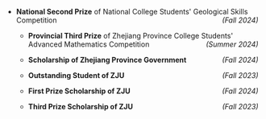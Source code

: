   - **National Second Prize** of National College Students' Geological Skills Competition <span style="float: right;">*(Fall 2024)*</span>

    - **Provincial Third Prize** of Zhejiang Province College Students' Advanced Mathematics Competition <span style="float: right;">*(Summer 2024)*</span>

    - **Scholarship of Zhejiang Province Government** <span style="float: right;">*(Fall 2024)*</span>
   
    - **Outstanding Student of ZJU** <span style="float: right;">*(Fall 2023)*</span>
   
    - **First Prize Scholarship of ZJU** <span style="float: right;">*(Fall 2024)*</span>
   
    - **Third Prize Scholarship of ZJU** <span style="float: right;">*(Fall 2023)*</span>  